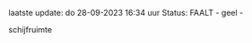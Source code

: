 laatste update: 
do 28-09-2023 16:34   uur 
Status: FAALT - geel - 
<div class="service Y">schijfruimte</div>